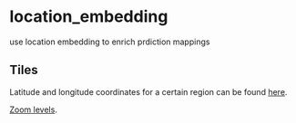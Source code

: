 # location_embedding
use location embedding to enrich prdiction mappings

## Tiles

Latitude and longitude coordinates for a certain region can be found [here](
).

[Zoom levels](https://wiki.openstreetmap.org/wiki/Zoom_levels).
